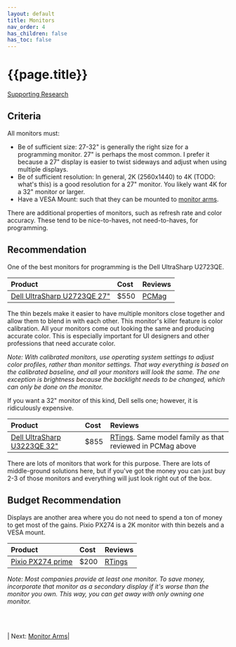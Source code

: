 ```yaml
---
layout: default
title: Monitors
nav_order: 4
has_children: false
has_toc: false
---
```


# {{page.title}}
[Supporting Research](research#large--multiple-monitors)

## Criteria

All monitors must:
- Be of sufficient size: 27-32" is generally the right size for a programming monitor. 27" is perhaps the most common. I prefer it because a 27" display is easier to twist sideways and adjust when using multiple displays.
- Be of sufficient resolution: In general, 2K (2560x1440) to 4K (TODO: what's this) is a good resolution for a 27" monitor. You likely want 4K for a 32" monitor or larger.
- Have a VESA Mount: such that they can be mounted to [monitor arms](monitor-arms).

There are additional properties of monitors, such as refresh rate and color accuracy. These tend to be nice-to-haves, not need-to-haves, for programming. 

## Recommendation

One of the best monitors for programming is the Dell UltraSharp U2723QE.

|Product| Cost | Reviews |
|:------|:-----|:-----|
|[Dell UltraSharp U2723QE 27"](https://www.amazon.com/Dell-U2723QE-UltraSharp-USB-C-Monitor/dp/B09TQZP9CL) | $550 | [PCMag](https://www.pcmag.com/reviews/dell-ultrasharp-27-4k-usb-c-hub-monitor-u2723qe) |

The thin bezels make it easier to have multiple monitors close together and allow them to blend in with each other. This monitor's killer feature is color calibration. All your monitors come out looking the same and producing accurate color. This is especially important for UI designers and other professions that need accurate color.

_Note: With calibrated monitors, use operating system settings to adjust color profiles, rather than monitor settings. That way everything is based on the calibrated baseline, and all your monitors will look the same. The one exception is brightness because the backlight needs to be changed, which can only be done on the monitor._

If you want a 32" monitor of this kind, Dell sells one; however, it is ridiculously expensive.

|Product| Cost | Reviews |
|:------|:-----|:-----|
|[Dell UltraSharp U3223QE 32"](https://www.amazon.com/Dell-UltraSharp-U3223QE-31-5-Monitor/dp/B09TVZHV4W) | $855 | [RTings](https://www.rtings.com/monitor/reviews/dell/u3223qe). Same model family as that reviewed in PCMag above |

There are lots of monitors that work for this purpose. There are lots of middle-ground solutions here, but if you've got the money you can just buy 2-3 of those monitors and everything will just look right out of the box.


## Budget Recommendation

Displays are another area where you do not need to spend a ton of money to get most of the gains. Pixio PX274 is a 2K monitor with thin bezels and a VESA mount. 

|Product| Cost | Reviews |
|:------|:-----|:-----|
|[Pixio PX274 prime](https://www.amazon.com/Pixio-Display-FreeSync-Productivity-Monitor/dp/B096WF4SR1?th=1) | $200 |[RTings](https://www.rtings.com/monitor/reviews/pixio/px7-prime)|

_Note: Most companies provide at least one monitor. To save money, incorporate that monitor as a secondary display if it's worse than the monitor you own. This way, you can get away with only owning one monitor._

<br><br>

| Next: [Monitor Arms](monitor-arms)|